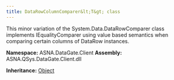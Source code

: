 ```yaml
---
title: DataRowColumnComparer&lt;T&gt; class
---
```


This minor variation of the System.Data.DataRowComparer<T> class
implements IEqualityComparer<T> using value based semantics when
comparing certain columns of DataRow instances.

**Namespace:** ASNA.DataGate.Client
**Assembly:** ASNA.QSys.DataGate.Client.dll

**Inheritance:** [Object](https://docs.microsoft.com/en-us/dotnet/api/system.object)
<br>
<br>
